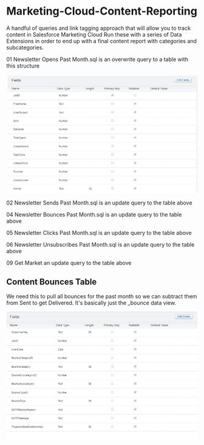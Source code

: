# Marketing-Cloud-Content-Reporting
A handful of queries and link tagging approach that will allow you to track content in Salesforce Marketing Cloud
Run these with a series of Data Extensions in order to end up with a final content report with categories and subcategories.

01 Newsletter Opens Past Month.sql is an overwrite query to a table with this structure

![First Table](tables/Newsletter%20KPI%20Past%20month.JPG)

02 Newsletter Sends Past Month.sql is an update query to the table above

04 Newsletter Bounces Past Month.sql is an update query to the table above

05 Newsletter Clicks Past Month.sql is an update query to the table above

06 Newsletter Unsubscribes Past Month.sql is an update query to the table above

09 Get Market an update query to the table above

## Content Bounces Table
We need this to pull all bounces for the past month so we can subtract them from Sent to get Delivered. It's basically just the _bounce data view.


![Second Table](tables/ContentBounces.jpg)
